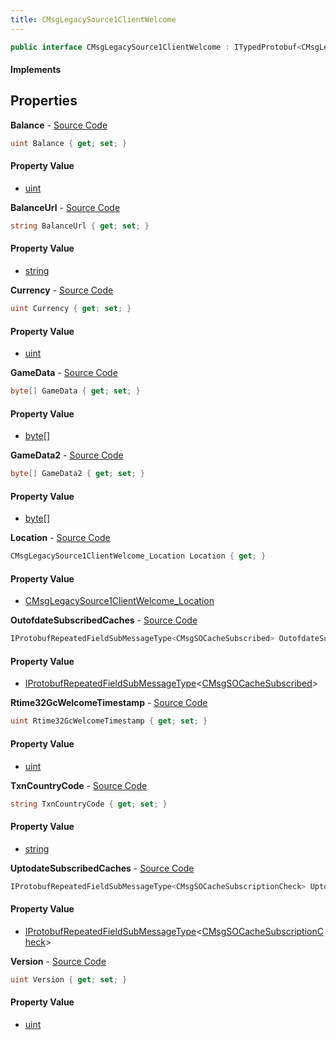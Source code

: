 ```yaml
---
title: CMsgLegacySource1ClientWelcome
---
```


```csharp
public interface CMsgLegacySource1ClientWelcome : ITypedProtobuf<CMsgLegacySource1ClientWelcome>, INativeHandle
```

#### Implements

## Properties

**Balance** - [Source Code](https://github.com/swiftly-solution/swiftlys2/blob/main/managed/src/SwiftlyS2.Generated/Protobufs/Interfaces/CMsgLegacySource1ClientWelcome.cs#L37)

```csharp
uint Balance { get; set; }
```

#### Property Value

- [uint](https://learn.microsoft.com/dotnet/api/system.uint32)

**BalanceUrl** - [Source Code](https://github.com/swiftly-solution/swiftlys2/blob/main/managed/src/SwiftlyS2.Generated/Protobufs/Interfaces/CMsgLegacySource1ClientWelcome.cs#L40)

```csharp
string BalanceUrl { get; set; }
```

#### Property Value

- [string](https://learn.microsoft.com/dotnet/api/system.string)

**Currency** - [Source Code](https://github.com/swiftly-solution/swiftlys2/blob/main/managed/src/SwiftlyS2.Generated/Protobufs/Interfaces/CMsgLegacySource1ClientWelcome.cs#L34)

```csharp
uint Currency { get; set; }
```

#### Property Value

- [uint](https://learn.microsoft.com/dotnet/api/system.uint32)

**GameData** - [Source Code](https://github.com/swiftly-solution/swiftlys2/blob/main/managed/src/SwiftlyS2.Generated/Protobufs/Interfaces/CMsgLegacySource1ClientWelcome.cs#L16)

```csharp
byte[] GameData { get; set; }
```

#### Property Value

- [byte](https://learn.microsoft.com/dotnet/api/system.byte)[]

**GameData2** - [Source Code](https://github.com/swiftly-solution/swiftlys2/blob/main/managed/src/SwiftlyS2.Generated/Protobufs/Interfaces/CMsgLegacySource1ClientWelcome.cs#L28)

```csharp
byte[] GameData2 { get; set; }
```

#### Property Value

- [byte](https://learn.microsoft.com/dotnet/api/system.byte)[]

**Location** - [Source Code](https://github.com/swiftly-solution/swiftlys2/blob/main/managed/src/SwiftlyS2.Generated/Protobufs/Interfaces/CMsgLegacySource1ClientWelcome.cs#L25)

```csharp
CMsgLegacySource1ClientWelcome_Location Location { get; }
```

#### Property Value

- [CMsgLegacySource1ClientWelcome_Location](/docs/api/shared/protobufdefinitions/cmsglegacysource1clientwelcome_location)

**OutofdateSubscribedCaches** - [Source Code](https://github.com/swiftly-solution/swiftlys2/blob/main/managed/src/SwiftlyS2.Generated/Protobufs/Interfaces/CMsgLegacySource1ClientWelcome.cs#L19)

```csharp
IProtobufRepeatedFieldSubMessageType<CMsgSOCacheSubscribed> OutofdateSubscribedCaches { get; }
```

#### Property Value

- [IProtobufRepeatedFieldSubMessageType](/docs/api/shared/netmessages/iprotobufrepeatedfieldsubmessagetype-1)<[CMsgSOCacheSubscribed](/docs/api/shared/protobufdefinitions/cmsgsocachesubscribed)>

**Rtime32GcWelcomeTimestamp** - [Source Code](https://github.com/swiftly-solution/swiftlys2/blob/main/managed/src/SwiftlyS2.Generated/Protobufs/Interfaces/CMsgLegacySource1ClientWelcome.cs#L31)

```csharp
uint Rtime32GcWelcomeTimestamp { get; set; }
```

#### Property Value

- [uint](https://learn.microsoft.com/dotnet/api/system.uint32)

**TxnCountryCode** - [Source Code](https://github.com/swiftly-solution/swiftlys2/blob/main/managed/src/SwiftlyS2.Generated/Protobufs/Interfaces/CMsgLegacySource1ClientWelcome.cs#L43)

```csharp
string TxnCountryCode { get; set; }
```

#### Property Value

- [string](https://learn.microsoft.com/dotnet/api/system.string)

**UptodateSubscribedCaches** - [Source Code](https://github.com/swiftly-solution/swiftlys2/blob/main/managed/src/SwiftlyS2.Generated/Protobufs/Interfaces/CMsgLegacySource1ClientWelcome.cs#L22)

```csharp
IProtobufRepeatedFieldSubMessageType<CMsgSOCacheSubscriptionCheck> UptodateSubscribedCaches { get; }
```

#### Property Value

- [IProtobufRepeatedFieldSubMessageType](/docs/api/shared/netmessages/iprotobufrepeatedfieldsubmessagetype-1)<[CMsgSOCacheSubscriptionCheck](/docs/api/shared/protobufdefinitions/cmsgsocachesubscriptioncheck)>

**Version** - [Source Code](https://github.com/swiftly-solution/swiftlys2/blob/main/managed/src/SwiftlyS2.Generated/Protobufs/Interfaces/CMsgLegacySource1ClientWelcome.cs#L13)

```csharp
uint Version { get; set; }
```

#### Property Value

- [uint](https://learn.microsoft.com/dotnet/api/system.uint32)

